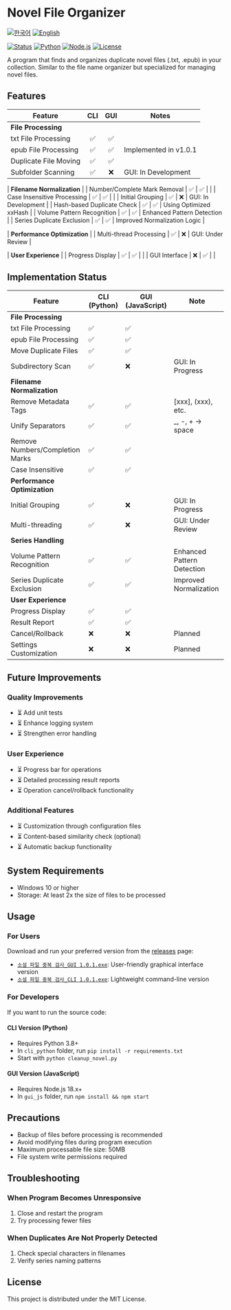 # Novel File Organizer

[![한국어](https://img.shields.io/badge/언어-한국어-blue.svg)](README.md)
[![English](https://img.shields.io/badge/Language-English-blue.svg)](README_EN.md)

[![Status](https://img.shields.io/badge/status-completed-green)](README_EN.md)
[![Python](https://img.shields.io/badge/Python-3.8+-blue)](https://www.python.org/)
[![Node.js](https://img.shields.io/badge/Node.js-18.x-green)](https://nodejs.org/)
[![License](https://img.shields.io/badge/License-MIT-lightgrey)](LICENSE)

A program that finds and organizes duplicate novel files (.txt, .epub) in your collection.
Similar to the file name organizer but specialized for managing novel files.

## Features

| Feature | CLI | GUI | Notes |
|---|:---:|:---:|---|
| **File Processing** |
| txt File Processing | ✅ | ✅ | |
| epub File Processing | ✅ | ✅ | Implemented in v1.0.1 |
| Duplicate File Moving | ✅ | ✅ | |
| Subfolder Scanning | ✅ | ❌ | GUI: In Development |

| **Filename Normalization** |
| Number/Complete Mark Removal | ✅ | ✅ | |
| Case Insensitive Processing | ✅ | ✅ | |
| Initial Grouping | ✅ | ❌ | GUI: In Development |
| Hash-based Duplicate Check | ✅ | ✅ | Using Optimized xxHash |
| Volume Pattern Recognition | ✅ | ✅ | Enhanced Pattern Detection |
| Series Duplicate Exclusion | ✅ | ✅ | Improved Normalization Logic |

| **Performance Optimization** |
| Multi-thread Processing | ✅ | ❌ | GUI: Under Review |

| **User Experience** |
| Progress Display | ✅ | ✅ | |
| GUI Interface | ❌ | ✅ | |

## Implementation Status

| Feature | CLI (Python) | GUI (JavaScript) | Note |
|---------|-------------|------------------|------|
| **File Processing** |
| txt File Processing | ✅ | ✅ | |
| epub File Processing | ✅ | ✅ | |
| Move Duplicate Files | ✅ | ✅ | |
| Subdirectory Scan | ✅ | ❌ | GUI: In Progress |
| **Filename Normalization** |
| Remove Metadata Tags | ✅ | ✅ | [xxx], (xxx), etc. |
| Unify Separators | ✅ | ✅ | _, -, + → space |
| Remove Numbers/Completion Marks | ✅ | ✅ | |
| Case Insensitive | ✅ | ✅ | |
| **Performance Optimization** |
| Initial Grouping | ✅ | ❌ | GUI: In Progress |
| Multi-threading | ✅ | ❌ | GUI: Under Review |
| **Series Handling** |
| Volume Pattern Recognition | ✅ | ✅ | Enhanced Pattern Detection |
| Series Duplicate Exclusion | ✅ | ✅ | Improved Normalization |
| **User Experience** |
| Progress Display | ✅ | ✅ | |
| Result Report | ✅ | ✅ | |
| Cancel/Rollback | ❌ | ❌ | Planned |
| Settings Customization | ❌ | ❌ | Planned |

## Future Improvements

### Quality Improvements
- ⏳ Add unit tests
- ⏳ Enhance logging system
- ⏳ Strengthen error handling

### User Experience
- ⏳ Progress bar for operations
- ⏳ Detailed processing result reports
- ⏳ Operation cancel/rollback functionality

### Additional Features
- ⏳ Customization through configuration files
- ⏳ Content-based similarity check (optional)
- ⏳ Automatic backup functionality

## System Requirements

- Windows 10 or higher
- Storage: At least 2x the size of files to be processed

## Usage

### For Users
Download and run your preferred version from the [releases](https://github.com/hye0nwoo/clean_up_novel/releases/latest) page:
- [`소설 파일 중복 검사_GUI 1.0.1.exe`](https://github.com/hye0nwoo/clean_up_novel/releases/download/v1.0.1/소설.파일.중복.검사_GUI.1.0.1.exe): User-friendly graphical interface version
- [`소설 파일 중복 검사_CLI 1.0.1.exe`](https://github.com/hye0nwoo/clean_up_novel/releases/download/v1.0.1/소설.파일.중복.검사_CLI.1.0.1.exe): Lightweight command-line version

### For Developers
If you want to run the source code:

#### CLI Version (Python)
- Requires Python 3.8+
- In `cli_python` folder, run `pip install -r requirements.txt`
- Start with `python cleanup_novel.py`

#### GUI Version (JavaScript)
- Requires Node.js 18.x+
- In `gui_js` folder, run `npm install && npm start`

## Precautions

- Backup of files before processing is recommended
- Avoid modifying files during program execution
- Maximum processable file size: 50MB
- File system write permissions required

## Troubleshooting

### When Program Becomes Unresponsive
1. Close and restart the program
2. Try processing fewer files

### When Duplicates Are Not Properly Detected
1. Check special characters in filenames
2. Verify series naming patterns

## License

This project is distributed under the MIT License. 